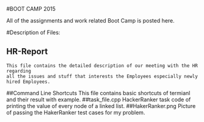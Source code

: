#BOOT CAMP 2015

All of the assignments and work related Boot Camp is posted here.

#Description of Files:
 
## HR-Report
	
	This file contains the detailed description of our meeting with the HR regarding 
	all the issues and stuff that interests the Employees especially newly hired Employees.
##Command Line Shortcuts
	This file contains basic shortcuts of termianl and their result with example.
##task_file.cpp
	HackerRanker task code of printing the value of every node of a linked list.
##HakerRanker.png
	Picture of passing the HakerRanker test cases for my problem.

